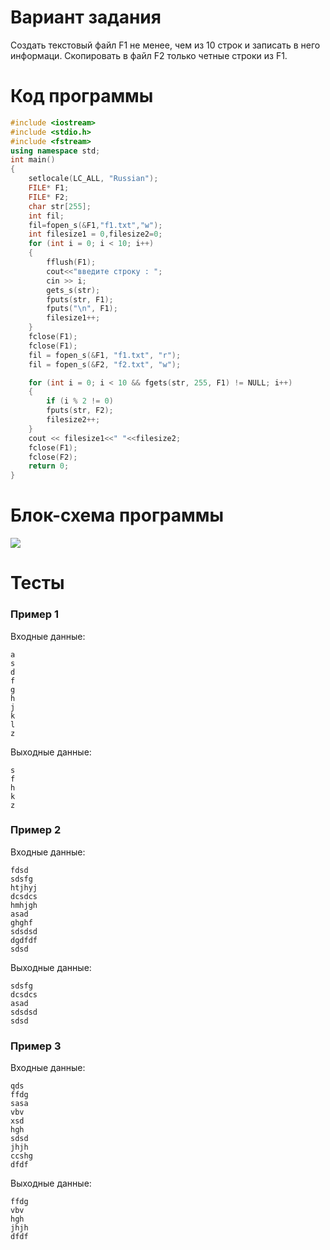 # Вариант задания
Создать текстовый файл F1 не менее, чем из 10 строк и
записать в него информаци. Скопировать в файл F2 только четные строки из F1.
# Код программы
```cpp
#include <iostream>
#include <stdio.h>
#include <fstream>
using namespace std;
int main()
{
    setlocale(LC_ALL, "Russian");
    FILE* F1;
    FILE* F2;
    char str[255];
    int fil;
    fil=fopen_s(&F1,"f1.txt","w");
    int filesize1 = 0,filesize2=0;
    for (int i = 0; i < 10; i++)
    {
        fflush(F1);
        cout<<"введите строку : ";
        cin >> i;
        gets_s(str);
        fputs(str, F1);
        fputs("\n", F1);
        filesize1++;
    }
    fclose(F1);
    fclose(F1);
    fil = fopen_s(&F1, "f1.txt", "r");
    fil = fopen_s(&F2, "f2.txt", "w");

    for (int i = 0; i < 10 && fgets(str, 255, F1) != NULL; i++)
    {
        if (i % 2 != 0)
        fputs(str, F2);
        filesize2++;
    }
    cout << filesize1<<" "<<filesize2;
    fclose(F1);
    fclose(F2);
    return 0;
}
```
# Блок-схема программы
<image src="lab_9.drawio.png">
	
# Тесты
### Пример 1
Входные данные:
```
a
s
d
f
g
h
j
k
l
z
```
Выходные данные:
```
s
f
h
k
z
```
### Пример 2
Входные данные:
```
fdsd
sdsfg
htjhyj
dcsdcs
hmhjgh
asad
ghghf
sdsdsd
dgdfdf
sdsd
```
Выходные данные:
```
sdsfg
dcsdcs
asad
sdsdsd
sdsd
```
### Пример 3
Входные данные:
```
qds
ffdg
sasa
vbv
xsd
hgh
sdsd
jhjh
ccshg
dfdf
```
Выходные данные:
```
ffdg
vbv
hgh
jhjh
dfdf
```

